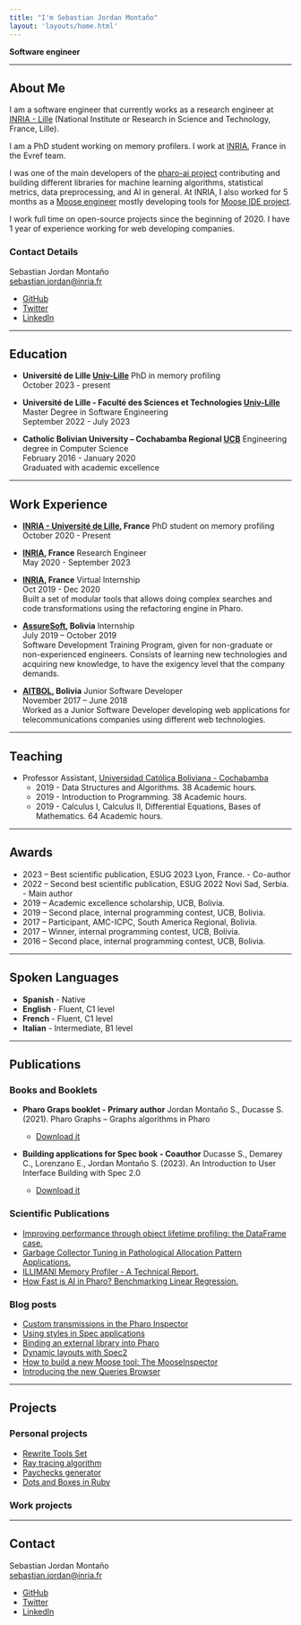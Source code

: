 ```yaml
---
title: "I'm Sebastian Jordan Montaño"
layout: 'layouts/home.html'
---
```


**Software engineer**

---

## About Me

I am a software engineer that currently works as a research engineer at [INRIA - Lille](https://www.inria.fr/en/centre-inria-lille-nord-europe) (National Institute or Research in Science and Technology, France, Lille).

I am a PhD student working on memory profilers. I work at [INRIA](https://www.inria.fr/fr/centre-inria-de-luniversite-de-lille), France in the Evref team.

I was one of the main developers of the [pharo-ai project](https://github.com/pharo-ai/) contributing and building different libraries for machine learning algorithms, statistical metrics, data preprocessing, and AI in general.
At INRIA, I also worked for 5 months as a [Moose engineer](https://github.com/moosetechnology) mostly developing tools for [Moose IDE project](https://github.com/moosetechnology/MooseIDE).

I work full time on open-source projects since the beginning of 2020. I have 1 year of experience working for web developing companies.

### Contact Details

Sebastian Jordan Montaño  
sebastian.jordan@inria.fr

- [GitHub](https://github.com/jordanmontt)
- [Twitter](https://twitter.com/jordanmontt)
- [LinkedIn](https://www.linkedin.com/in/jordanmontt)

---

## Education

- **Université de Lille [Univ-Lille](https://sciences-technologies.univ-lille.fr/)**
  PhD in memory profiling  
  October 2023 - present

- **Université de Lille - Faculté des Sciences et Technologies [Univ-Lille](https://sciences-technologies.univ-lille.fr/)**
  Master Degree in Software Engineering  
  September 2022 - July 2023

- **Catholic Bolivian University – Cochabamba Regional [UCB](https://cba.ucb.edu.bo/)**
  Engineering degree in Computer Science  
  February 2016 - January 2020  
  Graduated with academic excellence

---

## Work Experience

- **[INRIA - Université de Lille](https://www.inria.fr/en/centre-inria-lille-nord-europe), France**
  PhD student on memory profiling  
  October 2020 - Present

- **[INRIA](https://www.inria.fr/en/centre-inria-lille-nord-europe), France**
  Research Engineer  
  May 2020 - September 2023

- **[INRIA](https://www.inria.fr/en/centre-inria-lille-nord-europe), France**
  Virtual Internship  
  Oct 2019 - Dec 2020  
  Built a set of modular tools that allows doing complex searches and code transformations using the refactoring engine in Pharo.

- **[AssureSoft](https://www.assuresoft.com/), Bolivia**
  Internship  
  July 2019 – October 2019  
  Software Development Training Program, given for non-graduate or non-experienced engineers. Consists of learning new technologies and acquiring new knowledge, to have the exigency level that the company demands.

- **[AITBOL](http://www2.aitbol.com/aitbol/), Bolivia**
  Junior Software Developer  
  November 2017 – June 2018  
  Worked as a Junior Software Developer developing web applications for telecommunications companies using different web technologies.

---

## Teaching

- Professor Assistant, [Universidad Católica Boliviana - Cochabamba](https://cba.ucb.edu.bo/)
  - 2019 - Data Structures and Algorithms. 38 Academic hours.
  - 2019 - Introduction to Programming. 38 Academic hours.
  - 2019 - Calculus I, Calculus II, Differential Equations, Bases of Mathematics. 64 Academic hours.

---

## Awards

- 2023 – Best scientific publication, ESUG 2023 Lyon, France. - Co-author
- 2022 – Second best scientific publication, ESUG 2022 Novi Sad, Serbia. - Main author
- 2019 – Academic excellence scholarship, UCB, Bolivia.
- 2019 – Second place, internal programming contest, UCB, Bolivia.
- 2017 – Participant, AMC-ICPC, South America Regional, Bolivia.
- 2017 – Winner, internal programming contest, UCB, Bolivia.
- 2016 – Second place, internal programming contest, UCB, Bolivia.

---

## Spoken Languages

- **Spanish** - Native
- **English** - Fluent, C1 level
- **French** - Fluent, C1 level
- **Italian** - Intermediate, B1 level

---

## Publications

### Books and Booklets

- **Pharo Graps booklet - Primary author**
   Jordan Montaño S., Ducasse S. (2021). Pharo Graphs – Graphs algorithms in Pharo 
  - [Download it](https://github.com/SquareBracketAssociates/Booklet-PharoGraphs/releases/download/latest/PharoGraphs.pdf)

- **Building applications for Spec book - Coauthor**
  Ducasse S., Demarey C., Lorenzano E., Jordan Montaño S. (2023). An Introduction to User Interface Building with Spec 2.0 
  - [Download it](https://github.com/SquareBracketAssociates/BuildingApplicationWithSpec2/releases/download/latest/Spec2-wip.pdf)

### Scientific Publications

- [Improving performance through object lifetime profiling: the DataFrame case.](https://hal.science/hal-04253865/file/main.pdf)
- [Garbage Collector Tuning in Pathological Allocation Pattern Applications.](https://inria.hal.science/hal-04225588v1/document)
- [ILLIMANI Memory Profiler - A Technical Report.](https://hal.science/hal-04225251/file/conference_101719.pdf)
- [How Fast is AI in Pharo? Benchmarking Linear Regression.](https://hal.archives-ouvertes.fr/hal-03768601v2/document)

### Blog posts

- [Custom transmissions in the Pharo Inspector](https://thepharo.dev/2022/07/13/custom-transmissions-in-the-inspector/)
- [Using styles in Spec applications](https://thepharo.dev/2021/10/25/using-styles-in-spec-applications/)
- [Binding an external library into Pharo](https://thepharo.dev/2021/10/17/binding-an-external-library-into-pharo/)
- [Dynamic layouts with Spec2](https://thepharo.dev/2021/10/08/dynamic-layouts-with-spec2/)
- [How to build a new Moose tool: The MooseInspector](https://modularmoose.org/2021/05/04/how-to-build-a-new-moose-tool.html)
- [Introducing the new Queries Browser](https://modularmoose.org/2021/10/10/the-new-queries-browser.html)

---

## Projects

### Personal projects

- [Rewrite Tools Set](https://github.com/jordanmontt/RewriteToolsSet#readme)
- [Ray tracing algorithm](https://github.com/jordanmontt/ray-tracing)
- [Paychecks generator](https://github.com/jordanmontt/generador-de-boletas)
- [Dots and Boxes in Ruby](https://github.com/jordanmontt/dots-and-boxes-ruby)

### Work projects

---

## Contact

Sebastian Jordan Montaño  
sebastian.jordan@inria.fr

- [GitHub](https://github.com/jordanmontt)
- [Twitter](https://twitter.com/jordanmontt)
- [LinkedIn](https://www.linkedin.com/in/jordanmontt)

